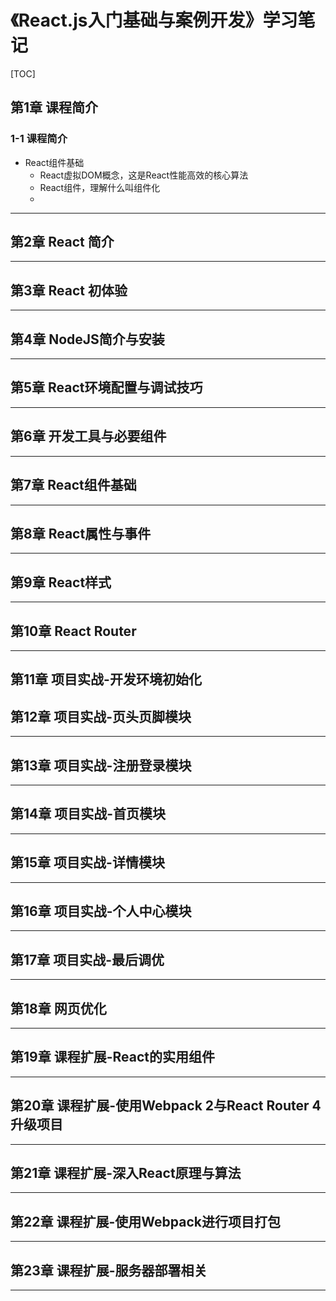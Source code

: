 # 《React.js入门基础与案例开发》学习笔记


[TOC]

## 第1章 课程简介

### 1-1 课程简介

- React组件基础
  - React虚拟DOM概念，这是React性能高效的核心算法
  - React组件，理解什么叫组件化
  - 

----------


## 第2章 React 简介


----------

## 第3章 React 初体验


----------

## 第4章 NodeJS简介与安装


----------

## 第5章 React环境配置与调试技巧


----------

## 第6章 开发工具与必要组件


----------

## 第7章 React组件基础


----------

## 第8章 React属性与事件


----------

## 第9章 React样式


----------

## 第10章 React Router


----------

## 第11章 项目实战-开发环境初始化



## 第12章 项目实战-页头页脚模块


----------

## 第13章 项目实战-注册登录模块


----------

## 第14章 项目实战-首页模块


----------

## 第15章 项目实战-详情模块


----------

## 第16章 项目实战-个人中心模块


----------

## 第17章 项目实战-最后调优


----------

## 第18章 网页优化



----------

## 第19章 课程扩展-React的实用组件



----------

## 第20章 课程扩展-使用Webpack 2与React Router 4升级项目



----------

## 第21章 课程扩展-深入React原理与算法



----------

## 第22章 课程扩展-使用Webpack进行项目打包


----------

## 第23章 课程扩展-服务器部署相关


----------